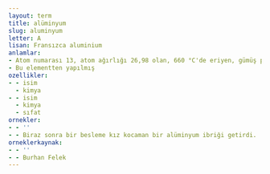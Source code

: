 ```yaml
---
layout: term
title: alüminyum
slug: aluminyum
letter: A
lisan: Fransızca aluminium
anlamlar:
- Atom numarası 13, atom ağırlığı 26,98 olan, 660 °C'de eriyen, gümüş parlaklığında, beyaz, hafif bir element (simgesi Al)
- Bu elementten yapılmış
ozellikler:
- - isim
  - kimya
- - isim
  - kimya
  - sıfat
ornekler:
- - ''
- - Biraz sonra bir besleme kız kocaman bir alüminyum ibriği getirdi.
orneklerkaynak:
- - ''
- - Burhan Felek
---
```

